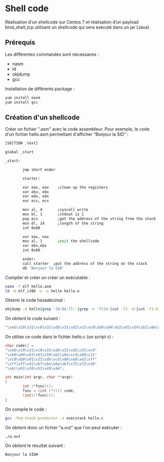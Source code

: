 # Shell code

Réalisation d'un shellcode sur Centos 7 et réalisation d’un payload bind_shell_tcp utilisant un shellcode qui sera exécuté dans un jar (Java).

## Prérequis

Les différentes commandes sont nécessaires :

* nasm
* ld
* objdump
* gcc

Installation de différents package :

```bash
yum install nasm
yum install gcc
```

## Création d'un shellcode

Créer un fichier ".asm" avec le code assembleur.
Pour exemple, le code d'un fichier hello.asm permettant d'afficher "Bonjour la SID" :

```bash
[SECTION .text]

global _start

_start:

        jmp short ender

        starter:

        xor eax, eax    ;clean up the registers
        xor ebx, ebx
        xor edx, edx
        xor ecx, ecx

        mov al, 4       ;syscall write
        mov bl, 1       ;stdout is 1
        pop ecx         ;get the address of the string from the stack
        mov dl, 14      ;length of the string
        int 0x80

        xor eax, eax
        mov al, 1       ;exit the shellcode
        xor ebx,ebx
        int 0x80

        ender:
        call starter  ;put the address of the string on the stack
        db 'Bonjour la SID'
```

Compiler et créer un créer un exécutable :

```bash
nasm -f elf hello.asm
ld -m elf_i386 -s -o hello hello.o
```

Obtenir le code hexadécimal :

```bash
objdump -d hello|grep '[0-9a-f]:'|grep -v 'file'|cut -f2 -d:|cut -f1-6 -d' '|tr -s ' '|tr '\t' ' '|sed 's/ $//g'|sed 's/ /\\x/g'|paste -d '' -s |sed 's/^/"/'|sed 's/$/"/g'
```

On obtient le code suivant :

```bash
"\xeb\x19\x31\xc0\x31\xdb\x31\xd2\x31\xc9\xb0\x04\xb3\x01\x59\xb2\x0e\xcd\x80\x31\xc0\xb0\x01\x31\xdb\xcd\x80\xe8\xe2\xff\xff\xff\x42\x6f\x6e\x6a\x6f\x75\x72\x20\x6c\x61\x20\x53\x49\x44"
```

On utilise ce code dans le fichier hello.c (un script c) :

```c
char code[] =
"\xeb\x19\x31\xc0\x31\xdb\x31\xd2\x31\xc9"
"\xb0\x04\xb3\x01\x59\xb2\x0e\xcd\x80\x31"
"\xc0\xb0\x01\x31\xdb\xcd\x80\xe8\xe2\xff"
"\xff\xff\x42\x6f\x6e\x6a\x6f\x75\x72\x20"
"\x6c\x61\x20\x53\x49\x44";

int main(int argc, char **argv)
{
        int (*func)();
        func = (int (*)()) code;
        (int)(*func)();
}
```

On compile le code :

```bash
gcc -fno-stack-protector -z execstack hello.c
```

On obtient donc un fichier "a.out" que l'on peut exécuter :

```bash
./a.out
```

On obtient le résultat suivant :

```bash
Bonjour la SID#
```